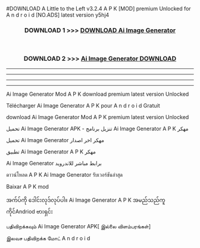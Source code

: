#DOWNLOAD A Little to the Left v3.2.4 A P K [MOD] premium Unlocked for A n d r o i d [NO.ADS] latest version y5hj4 



<div align="center">

<h3>DOWNLOAD 1 >>> <a href="https://downloadmod1.web.app/?judul=Ai Image Generator ">DOWNLOAD Ai Image Generator </a></h3><br>

<h3>DOWNLOAD 2 >>> <a href="https://downloadmod1.web.app/?judul=Ai Image Generator ">Ai Image Generator  DOWNLOAD </a></h3>

</div>


----------------------------------------------------------

----------------------------------------------------------

----------------------------------------------------------

----------------------------------------------------------


Ai Image Generator  Mod A P K download premium latest version Unlocked

Télécharger Ai Image Generator  A P K pour A n d r o i d Gratuit

download Ai Image Generator  Mod A P K premium latest version Unlocked

تحميل Ai Image Generator  APK - تنزيل برنامج Ai Image Generator  A P K مهكر

تحميل Ai Image Generator  مهكر اخر اصدار

تطبيق Ai Image Generator  A P K مهكر

Ai Image Generator  برابط مباشر للاندرويد

ดาวน์โหลด A P K Ai Image Generator  รับเวอร์ชันล่าสุด

Baixar A P K mod

အက်ပ်ကို ဒေါင်းလုဒ်လုပ်ပါ။ Ai Image Generator  A P K အမည်သည်ကူကိုင်Andriod ဗားရှင်း

பதிவிறக்கவும் Ai Image Generator  APK[ இல்லை விளம்பரங்கள்] 
 
இலவச பதிவிறக்க மோட் A n d r o i d




